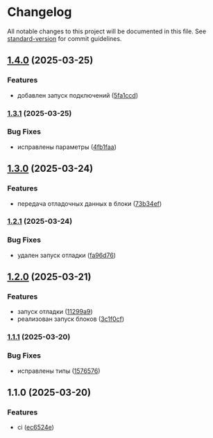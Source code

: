 # Changelog

All notable changes to this project will be documented in this file. See [standard-version](https://github.com/conventional-changelog/standard-version) for commit guidelines.

## [1.4.0](https://github.com/Infomaximum/integration-debugger/compare/v1.3.1...v1.4.0) (2025-03-25)


### Features

* добавлен запуск подключений ([5fa1ccd](https://github.com/Infomaximum/integration-debugger/commit/5fa1ccd135c2bc9889843a1880fcb5ab551f93bf))

### [1.3.1](https://github.com/Infomaximum/integration-debugger/compare/v1.3.0...v1.3.1) (2025-03-25)


### Bug Fixes

* исправлены параметры ([4fb1faa](https://github.com/Infomaximum/integration-debugger/commit/4fb1faa0150f2bd5055dcbe581ec0ec62a845573))

## [1.3.0](https://github.com/Infomaximum/integration-debugger/compare/v1.2.1...v1.3.0) (2025-03-24)


### Features

* передача отладочных данных в блоки ([73b34ef](https://github.com/Infomaximum/integration-debugger/commit/73b34efe6b225e24c79f87687c858d2ff4cd8f97))

### [1.2.1](https://github.com/Infomaximum/integration-debugger/compare/v1.2.0...v1.2.1) (2025-03-24)


### Bug Fixes

* удален запуск отладки ([fa96d76](https://github.com/Infomaximum/integration-debugger/commit/fa96d764d68902df45fd6f950fba12b08226b22d))

## [1.2.0](https://github.com/Infomaximum/integration-debugger/compare/v1.1.1...v1.2.0) (2025-03-21)


### Features

* запуск отладки ([11299a9](https://github.com/Infomaximum/integration-debugger/commit/11299a9920a66e780beb7aff4748283f117362ec))
* реализован запуск блоков ([3c1f0cf](https://github.com/Infomaximum/integration-debugger/commit/3c1f0cfa89fe38f8f9648be667dec720196727fc))

### [1.1.1](https://github.com/Infomaximum/integration-debugger/compare/v1.1.0...v1.1.1) (2025-03-20)


### Bug Fixes

* исправлены типы ([1576576](https://github.com/Infomaximum/integration-debugger/commit/157657625a90f1a693637eef4b3c6c2e4697b9aa))

## 1.1.0 (2025-03-20)


### Features

* ci ([ec6524e](https://github.com/Infomaximum/integration-debugger/commit/ec6524e7b52add384d36b4e8afe201d0bf07c297))
